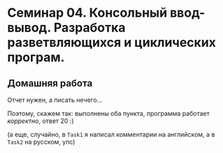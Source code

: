 # Семинар 04. Консольный ввод-вывод. Разработка разветвляющихся и циклических програм.

## Домашняя работа

Отчет нужен, а писать нечего...

Поэтому, скажем так: выполнены оба пункта, программа работает _корректно_, ответ 20 :)

(а еще, случайно, в `Task1` я написал комментарии на английском, а в `Task2` на русском, упс)
